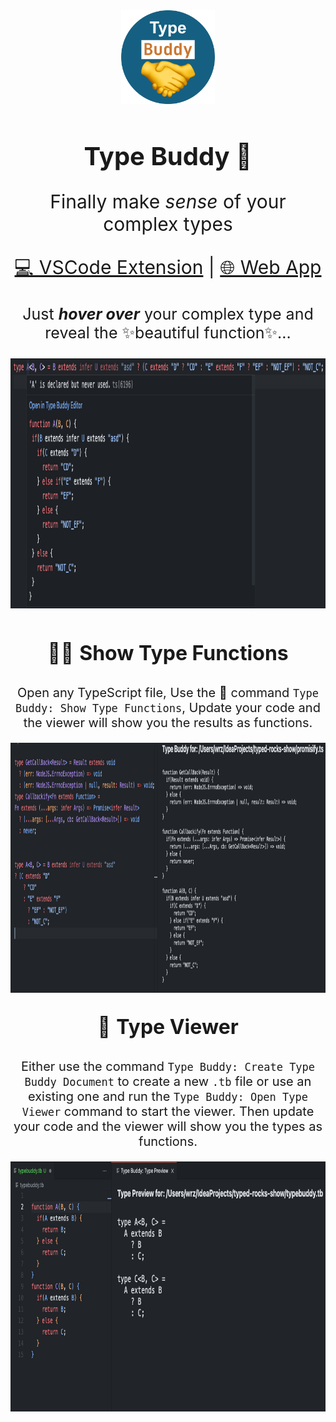 <div align="center">
<img src="https://github.com/typed-rocks/type-buddy/blob/main/extension/imgs/typebuddy-icon.png?raw=true" alt="Icon" width="150">
</div>
<h1 align="center" style="font-weight: bold; font-size: 40px;">Type Buddy 🤝</h1>

<p align="center" style="font-size: 30px">Finally make <i>sense</i> of your complex types</p>
<p align="center" style="font-size: 30px"><a href="">💻 VSCode Extension</a> | <a href="">🌐 Web App</a></p>
<div align="center">
<p style="font-size:25px">Just <b><i>hover over</i></b> your complex type and reveal the ✨beautiful function✨...</p>
<img src="https://github.com/typed-rocks/type-buddy/blob/main/extension/imgs/hover.png?raw=true" alt="Type Buddy Hover" height="400">
<br /><br />
<p style="font-size:2rem">🕵️‍♂️ <b>Show Type Functions</b></p>
<p style="font-size: 1.25rem">
Open any TypeScript file, Use the 🎨 command <code>Type Buddy: Show Type Functions</code>, Update your code and the viewer will show you the results as functions.</p>
<img src="https://github.com/typed-rocks/type-buddy/blob/main/extension/imgs/show-functions.png?raw=true" alt="Type Buddy: Show Functions" height="400px" />

<p style="font-size:2rem">👀 <b>Type Viewer</b></p>
<p style="font-size: 1.25rem">
Either use the command <code>Type Buddy: Create Type Buddy Document</code> to create a new <code>.tb</code> file or use an existing one and run the <code>Type Buddy: Open Type Viewer</code> command to start the viewer. Then update your code and the viewer will show you the types as functions.</p>

<img src="https://github.com/typed-rocks/type-buddy/blob/main/extension/imgs/type-preview.png?raw=true" alt="Type Preview" height="400">
</div>
